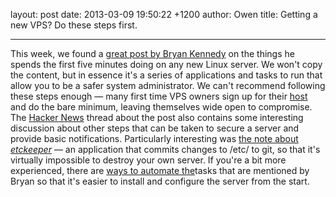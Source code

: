 layout: post
date: 2013-03-09 19:50:22 +1200
author: Owen
title: Getting a new VPS? Do these steps first.


----

This week, we found a [great post by Bryan Kennedy](http://plusbryan.com/my-first-5-minutes-on-a-server-or-essential-security-for-linux-servers) on the things he spends the first five minutes doing on any new Linux server. We won't copy the content, but in essence it's a series of applications and tasks to run that allow you to be a safer system administrator.
We can't recommend following these steps enough &mdash; many first time VPS owners sign up for their [host](https://iwantmyname.com/features/domains/web-hosting) and do the bare minimum, leaving themselves wide open to compromise. The [Hacker News](http://news.ycombinator.com/item?id=5316093) thread about the post also contains some interesting discussion about other steps that can be taken to secure a server and provide basic notifications. Particularly interesting was [the note about _etckeeper_](http://news.ycombinator.com/item?id=5316539) &mdash; an application that commits changes to /etc/ to git, so that it's virtually impossible to destroy your own server.
If you're a bit more experienced, there are [ways to automate the](http://practicalops.com/my-first-5-minutes-on-a-server.html)tasks that are mentioned by Bryan so that it's easier to install and configure the server from the start.
